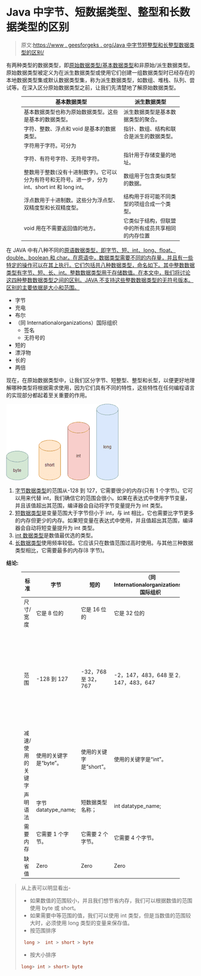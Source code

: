 # Java 中字节、短数据类型、整型和长数据类型的区别

> 原文:[https://www . geesforgeks . org/Java 中字节短整型和长整型数据类型的区别/](https://www.geeksforgeeks.org/difference-between-byte-short-int-and-long-datatype-in-java/)

有两种类型的数据类型，即[原始数据类型/基本数据类型](https://www.geeksforgeeks.org/data-types-in-java/)和非原始/派生数据类型。原始数据类型被定义为在派生数据类型或使用它们创建一组数据类型时已经存在的本地数据类型集或默认数据类型集，称为派生数据类型，如数组、堆栈、队列、尝试等。在深入区分原始数据类型之前，让我们先清楚地了解原始数据类型。

<figure class="table">

| 基本数据类型 | 派生数据类型 |
| --- | --- |
| 基本数据类型也称为原始数据类型。这些是基本的数据类型。 | 派生数据类型是基本数据类型的聚合。 |
| 字符、整数、浮点和 void 是基本的数据类型。 | 指针、数组、结构和联合是派生的数据类型。 |
| 字符用于字符。可分为
字符、有符号字符、无符号字符。 | 指针用于存储变量的地址。 |
| 整数用于整数(没有十进制数字)。它可以分为有符号和无符号。进一步，分为 int、short int 和 long int。 | 数组用于包含类似类型的数据。 |
| 浮点数用于十进制数。这些分为浮点型、双精度型和长双精度型。 | 结构用于将可能不同类型的项组合成一个类型。 |
| void 用在不需要返回值的地方。 | 它类似于结构，但联盟中的所有成员共享相同的内存位置 |

</figure>

在 JAVA 中有八种不同的[原语数据类型，即字节、短、int、long、float、double、boolean 和 char。在原语中，数据类型需要不同的内存量，并且有一些特定的操作可以在其上执行。它们包括共八种数据类型，命名如下。其中整数数据类型有字节、短、长、int。整数数据类型用于存储数值。在本文中，我们将讨论这四种整数数据类型之间的区别。JAVA 不支持这些整数数据类型的无符号版本。区别的主要依据是大小和范围。](https://www.geeksforgeeks.org/data-types-in-java/)

*   字节
*   充电
*   布尔
*   （同 Internationalorganizations）国际组织
    *   签名
    *   无符号的
*   短的
*   漂浮物
*   长的
*   两倍

现在，在原始数据类型中，让我们区分字节、短整型、整型和长型，以便更好地理解哪种类型将根据需求使用，因为它们具有不同的特性，这些特性在任何编程语言的实现部分都起着至关重要的作用。

![](img/1f66de44b83125efbf565b94dc76792a.png)

1.  [字节数据类型](https://www.geeksforgeeks.org/data-types-in-java/)的范围从-128 到 127，它需要很少的内存(只有 1 个字节)。它可以用来代替 int，我们确信它的范围会很小。如果在表达式中使用字节变量，并且该值超出其范围，编译器会自动将字节变量提升为 int 类型。
2.  [短数据类型](https://www.geeksforgeeks.org/data-types-in-java/)是变量范围大于字节但小于 int，与 int 相比，它也需要比字节更多的内存但更少的内存。如果短变量在表达式中使用，并且值超出其范围，编译器会自动将短变量提升为 int 类型。
3.  [int 数据类型](https://www.geeksforgeeks.org/data-types-in-java/)是数值最优选的类型。
4.  [长数据类型](https://www.geeksforgeeks.org/data-types-in-java/)使用频率较低。它应该只在数值范围过高时使用。与其他三种数据类型相比，它需要最多的内存(8 字节)。

**结论:**

<figure class="table">

| 标准 | 字节 | 短的 | （同 Internationalorganizations）国际组织 | 长的 |
| --- | --- | --- | --- | --- |
| 尺寸/宽度 | 它是 8 位的 | 它是 16 位的 | 它是 32 位的 | 它是 64 位的 |
| 范围 | -128 到 127 | -32，768 至 32，767 | -2，147，483，648 至 2，147，483，647 | –9，223，372，036，854，775，808 至 9，223，372，036，854，775，807。 |
| 减速/使用的关键字 | 使用的关键字是“byte”。 | 使用的关键字是“short”。 | 使用的关键字是“int”。 | 使用的关键字是“long”。 |
| 声明语法 | 字节 datatype_name; | 短数据类型名称； | int datatype_name; | 长数据类型名称； |
| 需要内存 | 它需要 1 个字节。 | 它需要 2 个字节。 | 它需要 4 个字节。 | 它需要 8 个字节。 |
| 缺省值 | Zero | Zero | Zero | 0L |

</figure>

> 从上表可以明显看出-
> 
> *   如果数值的范围较小，并且我们想节省内存，我们可以根据数值的范围使用 byte 或 short。
> *   如果需要中等范围的值，我们可以使用 int 类型，但是当数值的范围较大时，必须使用 long 类型的变量来保存值。
> *   按范围排序
> 
> ```java
>  long >  int > short > byte
> ```
> 
> *   按大小排序
> 
> ```java
> long> int > short> byte
> ```